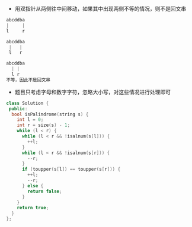 * 用双指针从两侧往中间移动，如果其中出现两侧不等的情况，则不是回文串

```cpp
abcddba
|     |
l     r

abcddba
 |   |
 l   r

abcddba
  | |
  l r
不等，因此不是回文串
```

* 题目只考虑字母和数字字符，忽略大小写，对这些情况进行处理即可

```cpp
class Solution {
 public:
  bool isPalindrome(string s) {
    int l = 0;
    int r = size(s) - 1;
    while (l < r) {
      while (l < r && !isalnum(s[l])) {
        ++l;
      }
      while (l < r && !isalnum(s[r])) {
        --r;
      }
      if (toupper(s[l]) == toupper(s[r])) {
        ++l;
        --r;
      } else {
        return false;
      }
    }
    return true;
  }
};
```
